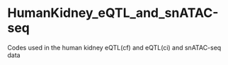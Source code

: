 # HumanKidney_eQTL_and_snATAC-seq
Codes used in the human kidney eQTL(cf) and eQTL(ci) and snATAC-seq data
